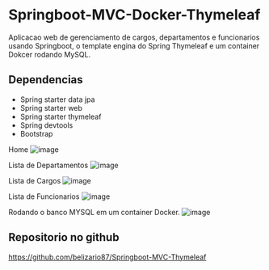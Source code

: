 # Springboot-MVC-Docker-Thymeleaf
Aplicacao web de gerenciamento de cargos, departamentos e funcionarios usando Springboot, o template engina do Spring Thymeleaf e um container Dokcer rodando MySQL.

## Dependencias
- Spring starter data jpa 
- Spring starter web
- Spring starter thymeleaf
- Spring devtools
- Bootstrap

Home
![image](https://user-images.githubusercontent.com/43473532/236557518-7ca5e4b6-11c4-48a4-82c1-a5de7955e394.png)

Lista de Departamentos
![image](https://user-images.githubusercontent.com/43473532/236557848-9708c15d-a295-43c7-b3ac-8ae1ee1960e3.png)

Lista de Cargos
![image](https://user-images.githubusercontent.com/43473532/236557934-79dbc266-58bf-4569-b985-642461114e22.png)

Lista de Funcionarios
![image](https://user-images.githubusercontent.com/43473532/236558027-bd478084-54ca-40b9-9605-593076c5bc13.png)

Rodando o banco MYSQL em um container Docker. 
![image](https://user-images.githubusercontent.com/43473532/236558207-7235899a-9846-478b-816c-617115cc97f8.png)

## Repositorio no github
https://github.com/belizario87/Springboot-MVC-Thymeleaf
